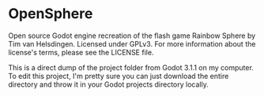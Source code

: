 # OpenSphere
Open source Godot engine recreation of the flash game Rainbow Sphere by Tim van Helsdingen.  Licensed under GPLv3. For more information about the license's terms, please see the LICENSE file.

This is a direct dump of the project folder from Godot 3.1.1 on my computer.  To edit this project, I'm pretty sure you can just download the entire directory and throw it in your Godot projects directory locally.
